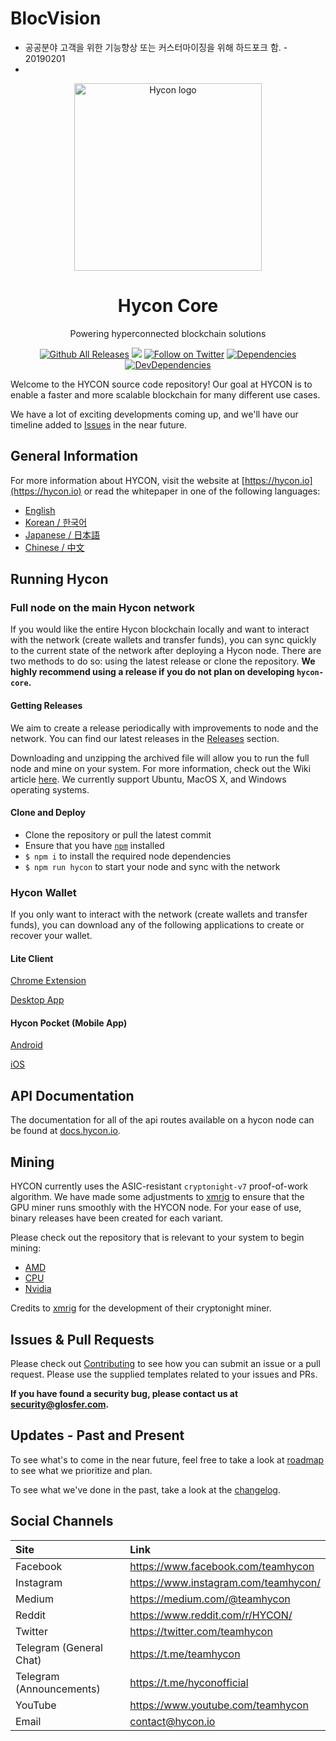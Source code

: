 # BlocVision

* 공공분야 고객을 위한 기능향상 또는 커스터마이징을 위해 하드포크 함. - 20190201
*  





<p align="center">
  <a href="https://hycon.io" rel="noopener" target="_blank"><img width="300" src="http://www.hycon.io/wp-content/uploads/2018/08/hycon_logo2.png" alt="Hycon logo"></a></p>
</p>

<h1 align="center">Hycon Core</h1>

<div align="center">
Powering hyperconnected blockchain solutions

[![Github All Releases](https://img.shields.io/github/downloads/Team-Hycon/hycon-core/total.svg)](http://www.somsubhra.com/github-release-stats/?username=Team-Hycon&repository=hycon-core)
![](https://img.shields.io/github/license/Team-Hycon/hycon-core.svg)
[![Follow on Twitter](https://img.shields.io/twitter/follow/TeamHycon.svg?label=follow+Team-Hycon)](https://twitter.com/teamhycon)
[![Dependencies](https://img.shields.io/david/Team-Hycon/hycon-core.svg)](https://david-dm.org/Team-Hycon/hycon-core)
[![DevDependencies](https://img.shields.io/david/dev/Team-Hycon/hycon-core.svg)](https://david-dm.org/Team-Hycon/hycon-core?type=dev)
</div>


Welcome to the HYCON source code repository! Our goal at HYCON is to enable a faster and more scalable blockchain for many different use cases.

We have a lot of exciting developments coming up, and we'll have our timeline added to [Issues](https://github.com/Team-Hycon/hycon-core/issues) in the near future.

## General Information

For more information about HYCON, visit the website at [https://hycon.io](https://hycon.io) or read the whitepaper in one of the following languages:

- [English](https://hycon.io/wp-content/uploads/2018/08/whitepaper1.2.2_en.pdf)
- [Korean / 한국어](https://hycon.io/wp-content/uploads/2018/08/whitepaper.1.2.2_kr.pdf)
- [Japanese / 日本語](https://hycon.io/wp-content/uploads/2018/08/whitepaper_jp.pdf)
- [Chinese / 中文](https://hycon.io/wp-content/uploads/2018/08/whitepaper_cn.pdf)

## Running Hycon

### Full node on the main Hycon network

If you would like the entire Hycon blockchain locally and want to interact with the network (create wallets and transfer funds), you can sync quickly to the current state of the network after deploying a Hycon node. There are two methods to do so: using the latest release or clone the repository. **We highly recommend using a release if you do not plan on developing `hycon-core`.**

#### Getting Releases

We aim to create a release periodically with improvements to node and the network. You can find our latest releases in the [Releases](https://github.com/Team-Hycon/hycon-core/releases) section.

Downloading and unzipping the archived file will allow you to run the full node and mine on your system. For more information, check out the Wiki article [here](https://github.com/Team-Hycon/hycon-core/wiki/Mining-Instructions). We currently support Ubuntu, MacOS X, and Windows operating systems.

#### Clone and Deploy

- Clone the repository or pull the latest commit
- Ensure that you have [`npm`](https://www.npmjs.com/) installed
- `$ npm i` to install the required node dependencies
- `$ npm run hycon` to start your node and sync with the network

### Hycon Wallet

If you only want to interact with the network (create wallets and transfer funds), you can download any of the following applications to create or recover your wallet.

#### Lite Client

[Chrome Extension](https://chrome.google.com/webstore/detail/hycon-lite-client/bcopgchhojmggmffilplmbdicgaihlkp?hl=en)

[Desktop App](https://github.com/Team-Hycon/hycon-gui/releases)

#### Hycon Pocket (Mobile App)

[Android](https://play.google.com/store/apps/details?id=io.hycon.litewallet&hl=en)

[iOS](https://itunes.apple.com/us/app/hycon-pocket/id1439548798?mt=8&app=itunes&ign-mpt=uo%3D4)

## API Documentation

The documentation for all of the api routes available on a hycon node can be found at [docs.hycon.io](https://docs.hycon.io).

## Mining

HYCON currently uses the ASIC-resistant `cryptonight-v7` proof-of-work algorithm. We have made some adjustments to [xmrig](https://github.com/xmrig) to ensure that the GPU miner runs smoothly with the HYCON node. For your ease of use, binary releases have been created for each variant.

Please check out the repository that is relevant to your system to begin mining: 

- [AMD](https://github.com/Team-Hycon/xmrig-amd)
- [CPU](https://github.com/Team-Hycon/xmrig)
- [Nvidia](https://github.com/Team-Hycon/xmrig-nvidia)

Credits to [xmrig](https://github.com/xmrig) for the development of their cryptonight miner.

## Issues & Pull Requests

Please check out [Contributing](https://github.com/Team-Hycon/hycon-core/blob/master/CONTRIBUTING.md) to see how you can submit an issue or a pull request. Please use the supplied templates related to your issues and PRs.

**If you have found a security bug, please contact us at [security@glosfer.com](security@glosfer.com).**

## Updates - Past and Present

To see what's to come in the near future, feel free to take a look at [roadmap](https://github.com/Team-Hycon/hycon-core/blob/master/ROADMAP.md) to see what we prioritize and plan.

To see what we've done in the past, take a look at the [changelog](https://github.com/Team-Hycon/hycon-core/blob/master/CHANGELOG.md).

## Social Channels

| Site | Link |
|:-----------|:-----------|
| Facebook | https://www.facebook.com/teamhycon |
| Instagram | https://www.instagram.com/teamhycon/ |
| Medium | https://medium.com/@teamhycon |
| Reddit | https://www.reddit.com/r/HYCON/ |
| Twitter | https://twitter.com/teamhycon |
| Telegram (General Chat) | https://t.me/teamhycon |
| Telegram (Announcements) | https://t.me/hyconofficial |
| YouTube | https://www.youtube.com/teamhycon |
| Email | contact@hycon.io |

